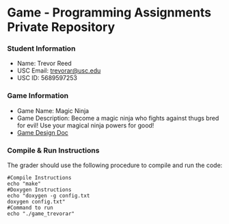 # Game - Programming Assignments Private Repository
### Student Information
  + Name: Trevor Reed
  + USC Email: trevorar@usc.edu
  + USC ID: 5689597253

### Game Information
  + Game Name: Magic Ninja
  + Game Description: Become a magic ninja who fights against thugs bred for evil! Use your magical ninja powers for good!
  + [Game Design Doc](GameDesignDoc.md)


### Compile & Run Instructions
The grader should use the following procedure to compile and run the code:
```shell
#Compile Instructions
echo "make"
#Doxygen Instructions
echo "doxygen -g config.txt
doxygen config.txt"
#Command to run
echo "./game_trevorar"
```
